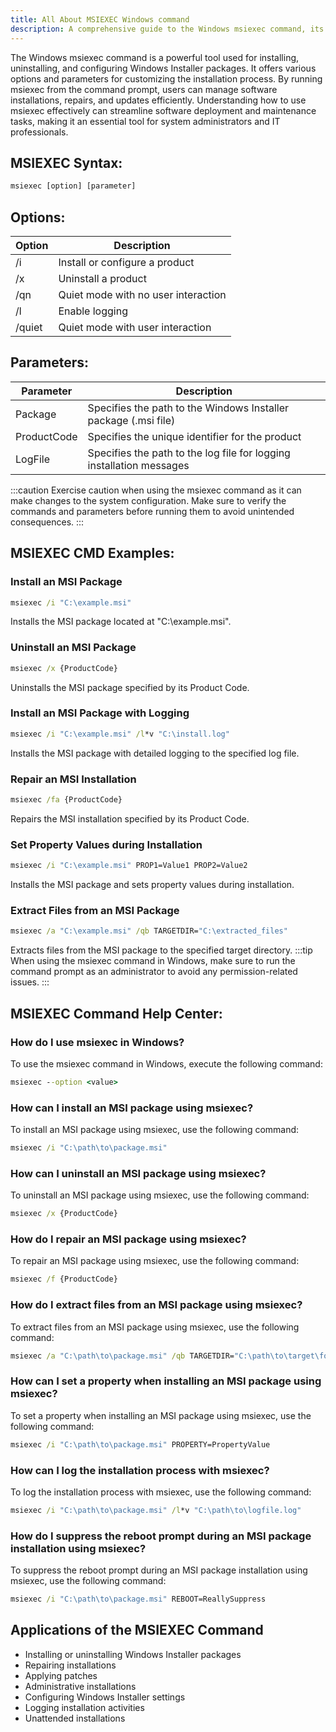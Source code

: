 ```yaml
---
title: All About MSIEXEC Windows command
description: A comprehensive guide to the Windows msiexec command, its usage, options, and functions.
---
```


The Windows msiexec command is a powerful tool used for installing, uninstalling, and configuring Windows Installer packages. It offers various options and parameters for customizing the installation process. By running msiexec from the command prompt, users can manage software installations, repairs, and updates efficiently. Understanding how to use msiexec effectively can streamline software deployment and maintenance tasks, making it an essential tool for system administrators and IT professionals.
## MSIEXEC Syntax:
```cmd
msiexec [option] [parameter]
```

## Options:
| Option | Description                              |
|--------|------------------------------------------|
| /i     | Install or configure a product            |
| /x     | Uninstall a product                       |
| /qn    | Quiet mode with no user interaction       |
| /l     | Enable logging                           |
| /quiet | Quiet mode with user interaction          |

## Parameters:
| Parameter     | Description                                                           |
|---------------|-----------------------------------------------------------------------|
| Package       | Specifies the path to the Windows Installer package (.msi file)      |
| ProductCode   | Specifies the unique identifier for the product                      |
| LogFile       | Specifies the path to the log file for logging installation messages |

:::caution
Exercise caution when using the msiexec command as it can make changes to the system configuration. Make sure to verify the commands and parameters before running them to avoid unintended consequences.
:::
## MSIEXEC CMD Examples:
### Install an MSI Package
```cmd
msiexec /i "C:\example.msi"
```
Installs the MSI package located at "C:\example.msi".

### Uninstall an MSI Package
```cmd
msiexec /x {ProductCode}
```
Uninstalls the MSI package specified by its Product Code.

### Install an MSI Package with Logging
```cmd
msiexec /i "C:\example.msi" /l*v "C:\install.log"
```
Installs the MSI package with detailed logging to the specified log file.

### Repair an MSI Installation
```cmd
msiexec /fa {ProductCode}
```
Repairs the MSI installation specified by its Product Code.

### Set Property Values during Installation
```cmd
msiexec /i "C:\example.msi" PROP1=Value1 PROP2=Value2
```
Installs the MSI package and sets property values during installation.

### Extract Files from an MSI Package
```cmd
msiexec /a "C:\example.msi" /qb TARGETDIR="C:\extracted_files"
```
Extracts files from the MSI package to the specified target directory.
:::tip
When using the msiexec command in Windows, make sure to run the command prompt as an administrator to avoid any permission-related issues.
:::

## MSIEXEC Command Help Center:

### How do I use msiexec in Windows?
To use the msiexec command in Windows, execute the following command:
```cmd
msiexec --option <value>
```

### How can I install an MSI package using msiexec?
To install an MSI package using msiexec, use the following command:
```cmd
msiexec /i "C:\path\to\package.msi"
```

### How can I uninstall an MSI package using msiexec?
To uninstall an MSI package using msiexec, use the following command:
```cmd
msiexec /x {ProductCode}
```

### How do I repair an MSI package using msiexec?
To repair an MSI package using msiexec, use the following command:
```cmd
msiexec /f {ProductCode}
```

### How do I extract files from an MSI package using msiexec?
To extract files from an MSI package using msiexec, use the following command:
```cmd
msiexec /a "C:\path\to\package.msi" /qb TARGETDIR="C:\path\to\target\folder"
```

### How can I set a property when installing an MSI package using msiexec?
To set a property when installing an MSI package using msiexec, use the following command:
```cmd
msiexec /i "C:\path\to\package.msi" PROPERTY=PropertyValue
```

### How can I log the installation process with msiexec?
To log the installation process with msiexec, use the following command:
```cmd
msiexec /i "C:\path\to\package.msi" /l*v "C:\path\to\logfile.log"
```

### How do I suppress the reboot prompt during an MSI package installation using msiexec?
To suppress the reboot prompt during an MSI package installation using msiexec, use the following command:
```cmd
msiexec /i "C:\path\to\package.msi" REBOOT=ReallySuppress
```

## Applications of the MSIEXEC Command

- Installing or uninstalling Windows Installer packages
- Repairing installations
- Applying patches
- Administrative installations
- Configuring Windows Installer settings
- Logging installation activities
- Unattended installations